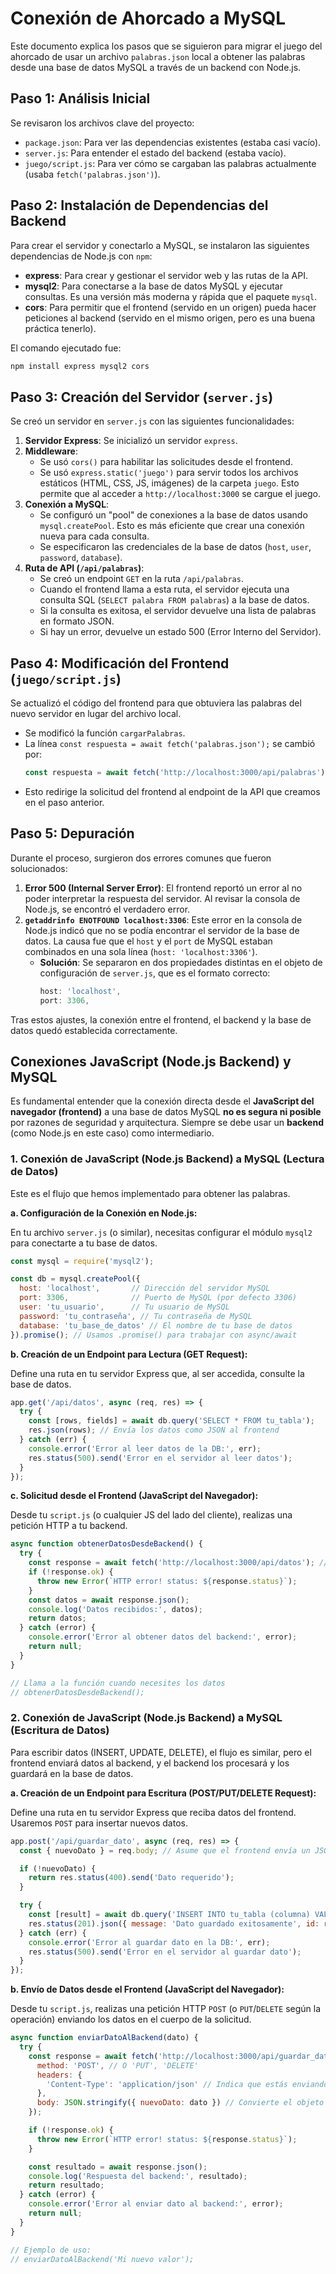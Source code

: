 # Conexión de Ahorcado a MySQL

Este documento explica los pasos que se siguieron para migrar el juego del ahorcado de usar un archivo `palabras.json` local a obtener las palabras desde una base de datos MySQL a través de un backend con Node.js.

## Paso 1: Análisis Inicial

Se revisaron los archivos clave del proyecto:
- `package.json`: Para ver las dependencias existentes (estaba casi vacío).
- `server.js`: Para entender el estado del backend (estaba vacío).
- `juego/script.js`: Para ver cómo se cargaban las palabras actualmente (usaba `fetch('palabras.json')`).

## Paso 2: Instalación de Dependencias del Backend

Para crear el servidor y conectarlo a MySQL, se instalaron las siguientes dependencias de Node.js con `npm`:
- **express**: Para crear y gestionar el servidor web y las rutas de la API.
- **mysql2**: Para conectarse a la base de datos MySQL y ejecutar consultas. Es una versión más moderna y rápida que el paquete `mysql`.
- **cors**: Para permitir que el frontend (servido en un origen) pueda hacer peticiones al backend (servido en el mismo origen, pero es una buena práctica tenerlo).

El comando ejecutado fue:
```bash
npm install express mysql2 cors
```

## Paso 3: Creación del Servidor (`server.js`)

Se creó un servidor en `server.js` con las siguientes funcionalidades:

1.  **Servidor Express**: Se inicializó un servidor `express`.
2.  **Middleware**:
    - Se usó `cors()` para habilitar las solicitudes desde el frontend.
    - Se usó `express.static('juego')` para servir todos los archivos estáticos (HTML, CSS, JS, imágenes) de la carpeta `juego`. Esto permite que al acceder a `http://localhost:3000` se cargue el juego.
3.  **Conexión a MySQL**:
    - Se configuró un "pool" de conexiones a la base de datos usando `mysql.createPool`. Esto es más eficiente que crear una conexión nueva para cada consulta.
    - Se especificaron las credenciales de la base de datos (`host`, `user`, `password`, `database`).
4.  **Ruta de API (`/api/palabras`)**:
    - Se creó un endpoint `GET` en la ruta `/api/palabras`.
    - Cuando el frontend llama a esta ruta, el servidor ejecuta una consulta SQL (`SELECT palabra FROM palabras`) a la base de datos.
    - Si la consulta es exitosa, el servidor devuelve una lista de palabras en formato JSON.
    - Si hay un error, devuelve un estado 500 (Error Interno del Servidor).

## Paso 4: Modificación del Frontend (`juego/script.js`)

Se actualizó el código del frontend para que obtuviera las palabras del nuevo servidor en lugar del archivo local.

- Se modificó la función `cargarPalabras`.
- La línea `const respuesta = await fetch('palabras.json');` se cambió por:
  ```javascript
  const respuesta = await fetch('http://localhost:3000/api/palabras');
  ```
- Esto redirige la solicitud del frontend al endpoint de la API que creamos en el paso anterior.

## Paso 5: Depuración

Durante el proceso, surgieron dos errores comunes que fueron solucionados:

1.  **Error 500 (Internal Server Error)**: El frontend reportó un error al no poder interpretar la respuesta del servidor. Al revisar la consola de Node.js, se encontró el verdadero error.
2.  **`getaddrinfo ENOTFOUND localhost:3306`**: Este error en la consola de Node.js indicó que no se podía encontrar el servidor de la base de datos. La causa fue que el `host` y el `port` de MySQL estaban combinados en una sola línea (`host: 'localhost:3306'`).
    - **Solución**: Se separaron en dos propiedades distintas en el objeto de configuración de `server.js`, que es el formato correcto:
      ```javascript
      host: 'localhost',
      port: 3306,
      ```

Tras estos ajustes, la conexión entre el frontend, el backend y la base de datos quedó establecida correctamente.

## Conexiones JavaScript (Node.js Backend) y MySQL

Es fundamental entender que la conexión directa desde el **JavaScript del navegador (frontend)** a una base de datos MySQL **no es segura ni posible** por razones de seguridad y arquitectura. Siempre se debe usar un **backend** (como Node.js en este caso) como intermediario.

### 1. Conexión de JavaScript (Node.js Backend) a MySQL (Lectura de Datos)

Este es el flujo que hemos implementado para obtener las palabras.

**a. Configuración de la Conexión en Node.js:**

En tu archivo `server.js` (o similar), necesitas configurar el módulo `mysql2` para conectarte a tu base de datos.

```javascript
const mysql = require('mysql2');

const db = mysql.createPool({
  host: 'localhost',       // Dirección del servidor MySQL
  port: 3306,              // Puerto de MySQL (por defecto 3306)
  user: 'tu_usuario',      // Tu usuario de MySQL
  password: 'tu_contraseña', // Tu contraseña de MySQL
  database: 'tu_base_de_datos' // El nombre de tu base de datos
}).promise(); // Usamos .promise() para trabajar con async/await
```

**b. Creación de un Endpoint para Lectura (GET Request):**

Define una ruta en tu servidor Express que, al ser accedida, consulte la base de datos.

```javascript
app.get('/api/datos', async (req, res) => {
  try {
    const [rows, fields] = await db.query('SELECT * FROM tu_tabla');
    res.json(rows); // Envía los datos como JSON al frontend
  } catch (err) {
    console.error('Error al leer datos de la DB:', err);
    res.status(500).send('Error en el servidor al leer datos');
  }
});
```

**c. Solicitud desde el Frontend (JavaScript del Navegador):**

Desde tu `script.js` (o cualquier JS del lado del cliente), realizas una petición HTTP a tu backend.

```javascript
async function obtenerDatosDesdeBackend() {
  try {
    const response = await fetch('http://localhost:3000/api/datos'); // URL de tu endpoint
    if (!response.ok) {
      throw new Error(`HTTP error! status: ${response.status}`);
    }
    const datos = await response.json();
    console.log('Datos recibidos:', datos);
    return datos;
  } catch (error) {
    console.error('Error al obtener datos del backend:', error);
    return null;
  }
}

// Llama a la función cuando necesites los datos
// obtenerDatosDesdeBackend();
```

### 2. Conexión de JavaScript (Node.js Backend) a MySQL (Escritura de Datos)

Para escribir datos (INSERT, UPDATE, DELETE), el flujo es similar, pero el frontend enviará datos al backend, y el backend los procesará y los guardará en la base de datos.

**a. Creación de un Endpoint para Escritura (POST/PUT/DELETE Request):**

Define una ruta en tu servidor Express que reciba datos del frontend. Usaremos `POST` para insertar nuevos datos.

```javascript
app.post('/api/guardar_dato', async (req, res) => {
  const { nuevoDato } = req.body; // Asume que el frontend envía un JSON con { nuevoDato: "valor" }

  if (!nuevoDato) {
    return res.status(400).send('Dato requerido');
  }

  try {
    const [result] = await db.query('INSERT INTO tu_tabla (columna) VALUES (?)', [nuevoDato]);
    res.status(201).json({ message: 'Dato guardado exitosamente', id: result.insertId });
  } catch (err) {
    console.error('Error al guardar dato en la DB:', err);
    res.status(500).send('Error en el servidor al guardar dato');
  }
});
```

**b. Envío de Datos desde el Frontend (JavaScript del Navegador):**

Desde tu `script.js`, realizas una petición HTTP `POST` (o `PUT`/`DELETE` según la operación) enviando los datos en el cuerpo de la solicitud.

```javascript
async function enviarDatoAlBackend(dato) {
  try {
    const response = await fetch('http://localhost:3000/api/guardar_dato', {
      method: 'POST', // O 'PUT', 'DELETE'
      headers: {
        'Content-Type': 'application/json' // Indica que estás enviando JSON
      },
      body: JSON.stringify({ nuevoDato: dato }) // Convierte el objeto JS a JSON string
    });

    if (!response.ok) {
      throw new Error(`HTTP error! status: ${response.status}`);
    }

    const resultado = await response.json();
    console.log('Respuesta del backend:', resultado);
    return resultado;
  } catch (error) {
    console.error('Error al enviar dato al backend:', error);
    return null;
  }
}

// Ejemplo de uso:
// enviarDatoAlBackend('Mi nuevo valor');
```